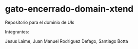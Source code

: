 # gato-encerrado-domain-xtend

Repositorio para el dominio de UIs

Integrantes:

Jesus Laime,
Juan Manuel Rodriguez Defago,
Santiago Botta
